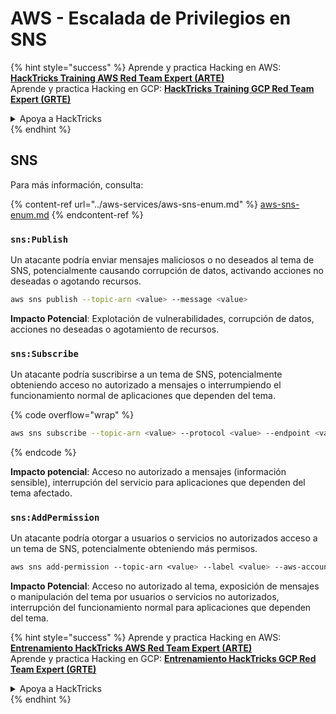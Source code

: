 # AWS - Escalada de Privilegios en SNS

{% hint style="success" %}
Aprende y practica Hacking en AWS: <img src="/.gitbook/assets/image.png" alt="" data-size="line">[**HackTricks Training AWS Red Team Expert (ARTE)**](https://training.hacktricks.xyz/courses/arte)<img src="/.gitbook/assets/image.png" alt="" data-size="line">\
Aprende y practica Hacking en GCP: <img src="/.gitbook/assets/image (2).png" alt="" data-size="line">[**HackTricks Training GCP Red Team Expert (GRTE)**<img src="/.gitbook/assets/image (2).png" alt="" data-size="line">](https://training.hacktricks.xyz/courses/grte)

<details>

<summary>Apoya a HackTricks</summary>

* Revisa los [**planes de suscripción**](https://github.com/sponsors/carlospolop)!
* **Únete al** 💬 [**grupo de Discord**](https://discord.gg/hRep4RUj7f) o al [**grupo de telegram**](https://t.me/peass) o **síguenos** en **Twitter** 🐦 [**@hacktricks\_live**](https://twitter.com/hacktricks\_live)**.**
* **Comparte trucos de hacking enviando PRs a los repositorios de** [**HackTricks**](https://github.com/carlospolop/hacktricks) y [**HackTricks Cloud**](https://github.com/carlospolop/hacktricks-cloud).

</details>
{% endhint %}

## SNS

Para más información, consulta:

{% content-ref url="../aws-services/aws-sns-enum.md" %}
[aws-sns-enum.md](../aws-services/aws-sns-enum.md)
{% endcontent-ref %}

### `sns:Publish`

Un atacante podría enviar mensajes maliciosos o no deseados al tema de SNS, potencialmente causando corrupción de datos, activando acciones no deseadas o agotando recursos.
```bash
aws sns publish --topic-arn <value> --message <value>
```
**Impacto Potencial**: Explotación de vulnerabilidades, corrupción de datos, acciones no deseadas o agotamiento de recursos.

### `sns:Subscribe`&#x20;

Un atacante podría suscribirse a un tema de SNS, potencialmente obteniendo acceso no autorizado a mensajes o interrumpiendo el funcionamiento normal de aplicaciones que dependen del tema.

{% code overflow="wrap" %}
```bash
aws sns subscribe --topic-arn <value> --protocol <value> --endpoint <value>
```
{% endcode %}

**Impacto potencial**: Acceso no autorizado a mensajes (información sensible), interrupción del servicio para aplicaciones que dependen del tema afectado.

### `sns:AddPermission`&#x20;

Un atacante podría otorgar a usuarios o servicios no autorizados acceso a un tema de SNS, potencialmente obteniendo más permisos.
```css
aws sns add-permission --topic-arn <value> --label <value> --aws-account-id <value> --action-name <value>
```
**Impacto Potencial**: Acceso no autorizado al tema, exposición de mensajes o manipulación del tema por usuarios o servicios no autorizados, interrupción del funcionamiento normal para aplicaciones que dependen del tema.

{% hint style="success" %}
Aprende y practica Hacking en AWS:<img src="/.gitbook/assets/image.png" alt="" data-size="line">[**Entrenamiento HackTricks AWS Red Team Expert (ARTE)**](https://training.hacktricks.xyz/courses/arte)<img src="/.gitbook/assets/image.png" alt="" data-size="line">\
Aprende y practica Hacking en GCP: <img src="/.gitbook/assets/image (2).png" alt="" data-size="line">[**Entrenamiento HackTricks GCP Red Team Expert (GRTE)**<img src="/.gitbook/assets/image (2).png" alt="" data-size="line">](https://training.hacktricks.xyz/courses/grte)

<details>

<summary>Apoya a HackTricks</summary>

* Revisa los [**planes de suscripción**](https://github.com/sponsors/carlospolop)!
* **Únete al** 💬 [**grupo de Discord**](https://discord.gg/hRep4RUj7f) o al [**grupo de telegram**](https://t.me/peass) o **síguenos** en **Twitter** 🐦 [**@hacktricks\_live**](https://twitter.com/hacktricks\_live)**.**
* **Comparte trucos de hacking enviando PRs a los repositorios de** [**HackTricks**](https://github.com/carlospolop/hacktricks) y [**HackTricks Cloud**](https://github.com/carlospolop/hacktricks-cloud).

</details>
{% endhint %}
